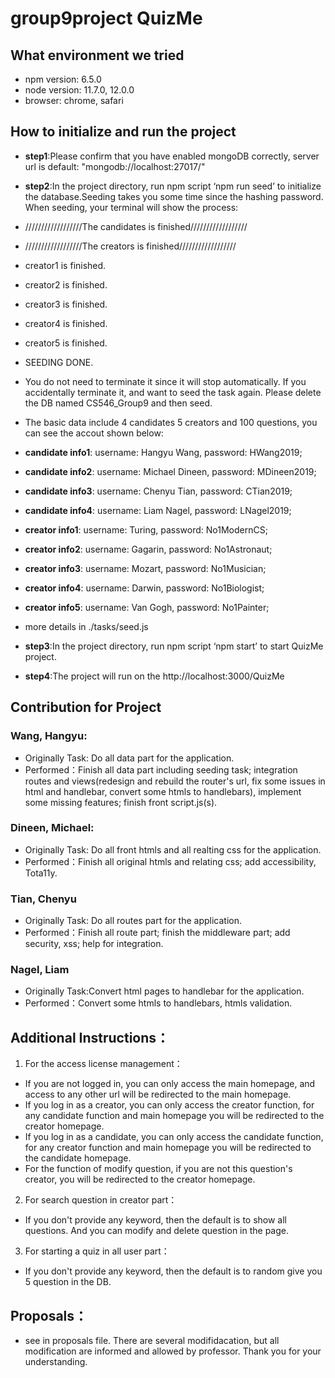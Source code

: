 # group9project QuizMe

## What environment we tried
* npm version: 6.5.0
* node version: 11.7.0, 12.0.0
* browser: chrome, safari

## How to initialize and run the project
* **step1**:Please confirm that you have enabled mongoDB correctly, server url is default: "mongodb://localhost:27017/"

* **step2**:In the project directory, run npm script ‘npm run seed’ to initialize the database.Seeding takes you some time since the hashing password. When seeding, your terminal will show the process:

* //////////////////The candidates is finished//////////////////

* //////////////////The creators is finished//////////////////

* creator1 is finished.

* creator2 is finished.

* creator3 is finished.

* creator4 is finished.

* creator5 is finished.

* SEEDING DONE.

* You do not need to terminate it since it will stop automatically. If you accidentally terminate it, and want to seed the task again. Please delete the DB named CS546_Group9 and then seed.

* The basic data include 4 candidates 5 creators and 100 questions, you can see the accout shown below:

* **candidate info1**: username: Hangyu Wang, password: HWang2019;

* **candidate info2**: username: Michael Dineen, password: MDineen2019;

* **candidate info3**: username: Chenyu Tian, password: CTian2019;

* **candidate info4**: username: Liam Nagel, password: LNagel2019;

* **creator info1**: username: Turing, password: No1ModernCS;

* **creator info2**: username: Gagarin, password: No1Astronaut;

* **creator info3**: username: Mozart, password: No1Musician;

* **creator info4**: username: Darwin, password: No1Biologist;

* **creator info5**: username: Van Gogh, password: No1Painter;

* more details in ./tasks/seed.js 

* **step3**:In the project directory, run npm script ‘npm start’ to start QuizMe project.

* **step4**:The project will run on the http://localhost:3000/QuizMe 

## Contribution for Project
### Wang, Hangyu:
* Originally Task: Do all data part for the application.
* Performed：Finish all data part including seeding task; integration routes and views(redesign and rebuild the router's url, fix some issues in html and handlebar, convert some htmls to handlebars), implement some missing features; finish front script.js(s).

### Dineen, Michael:
* Originally Task: Do all front htmls and all realting css for the application.
* Performed：Finish all original htmls and relating css; add accessibility, Tota11y.

### Tian, Chenyu
* Originally Task: Do all routes part for the application.
* Performed：Finish all route part; finish the middleware part; add security, xss; help for integration.

### Nagel, Liam
* Originally Task:Convert html pages to handlebar for the application.
* Performed：Convert some htmls to handlebars, htmls validation.



## Additional Instructions：
1. For the access license management：
* If you are not logged in, you can only access the main homepage, and access to any other url will be redirected to the main homepage.
* If you log in as a creator, you can only access the creator function, for any candidate function and main homepage you will be redirected to the creator homepage.
* If you log in as a candidate, you can only access the candidate function, for any creator function and main homepage you will be redirected to the candidate homepage.
* For the function of modify question, if you are not this question's creator, you will be redirected to the creator homepage.

2. For search question in creator part：
* If you don't provide any keyword, then the default is to show all questions. And you can modify and delete question in the page.

3. For starting a quiz in all user part：
* If you don't provide any keyword, then the default is to random give you 5 question in the DB.

## Proposals：
* see in proposals file. There are several modifidacation, but all modification are informed and allowed by professor. Thank you for your understanding.











